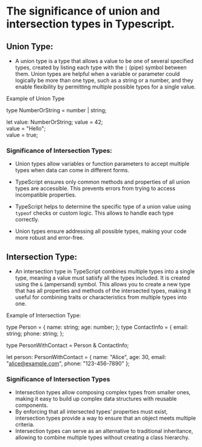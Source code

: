 # The significance of union and intersection types in Typescript.

## Union Type:

- A union type is a type that allows a value to be one of several specified types, created by listing each type with the `|` (pipe) symbol between them. Union types are helpful when a variable or parameter could logically be more than one type, such as a string or a number, and they enable flexibility by permitting multiple possible types for a single value.

Example of Union Type

type NumberOrString = number | string;

let value: NumberOrString;
value = 42;           
value = "Hello";       
value = true;      

### Significance of Intersection Types:

- Union types allow variables or function parameters to accept multiple types when data can come in different forms.
  
- TypeScript ensures only common methods and properties of all union types are accessible. This prevents errors from trying to access incompatible properties.

- TypeScript helps to determine the specific type of a union value using `typeof` checks or custom logic. This allows to handle each type correctly. 

- Union types ensure addressing all possible types, making your code more robust and error-free.


## Intersection Type:

- An intersection type in TypeScript combines multiple types into a single type, meaning a value must satisfy all the types included. It is created using the `&` (ampersand) symbol. This allows you to create a new type that has all properties and methods of the intersected types, making it useful for combining traits or characteristics from multiple types into one.

Example of Intersection Type:

type Person = { name: string; age: number; };
type ContactInfo = { email: string; phone: string; };

type PersonWithContact = Person & ContactInfo;

let person: PersonWithContact = {
    name: "Alice",
    age: 30,
    email: "alice@example.com",
    phone: "123-456-7890"
};

### Significance of Intersection Types

- Intersection types allow  composing complex types from smaller ones, making it easy to build up complex data structures with reusable components.
- By enforcing that all intersected types’ properties must exist, intersection types provide a way to ensure that an object meets multiple criteria.
- Intersection types can serve as an alternative to traditional inheritance, allowing to combine multiple types without creating a class hierarchy.
